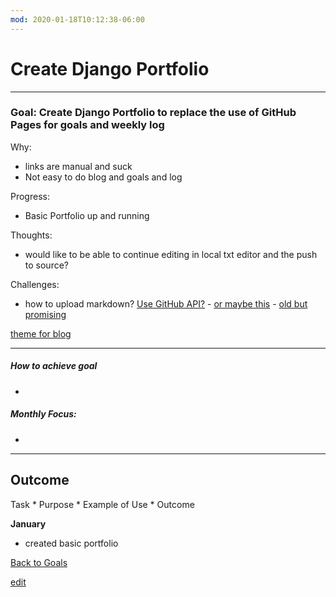 ```yaml
---
mod: 2020-01-18T10:12:38-06:00
---
```


# Create Django Portfolio

---


### Goal: Create Django Portfolio to replace the use of GitHub Pages for goals and weekly log

Why:

*  links are manual and suck
*  Not easy to do blog and goals and log

Progress:

*  Basic Portfolio up and running

Thoughts:

* would like to be able to continue editing in local txt editor and the push to source?


Challenges:

* how to upload markdown? [Use GitHub API?](https://stackoverflow.com/questions/23031406/how-do-i-implement-markdown-in-django-1-6-app)   -  [or maybe this](https://github.com/pioneers/website/wiki/Using-Markdown-To-Write-Blog-Posts) - [ old but promising ](https://www.imzjy.com/blog/2018-05-20-render-the-markdown-in-django) 


[theme for blog](https://colorlib.com/wp/template/suppablog/)

----------

##### How to achieve goal

*  

##### Monthly Focus:

*

---

## Outcome

Task * Purpose * Example of Use * Outcome

**January**

- created basic portfolio

[Back to Goals](https://ch3ck3rs.github.io/Goals)

[edit](https://github.com/ch3ck3rs/Goals/blob/gh-pages/2020Goals/Professional/Basic-Debian.md)